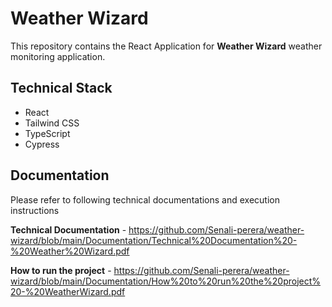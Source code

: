 # Weather Wizard

This repository contains the React Application for **Weather Wizard** weather monitoring application.

## Technical Stack
- React
- Tailwind CSS
- TypeScript
- Cypress

## Documentation
Please refer to following technical documentations and execution instructions

**Technical Documentation** - https://github.com/Senali-perera/weather-wizard/blob/main/Documentation/Technical%20Documentation%20-%20Weather%20Wizard.pdf

**How to run the project** - https://github.com/Senali-perera/weather-wizard/blob/main/Documentation/How%20to%20run%20the%20project%20-%20WeatherWizard.pdf
